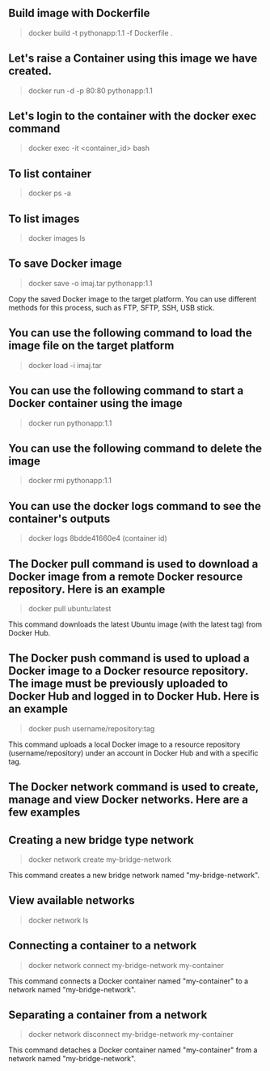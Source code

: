 ## Build image with Dockerfile

>docker build -t pythonapp:1.1 -f Dockerfile .

## Let's raise a Container using this image we have created.

>docker run -d -p 80:80 pythonapp:1.1

## Let's login to the container with the docker exec command

>docker exec -it <container_id> bash

## To list container

>docker ps -a

## To list images

>docker images ls

## To save Docker image

>docker save -o imaj.tar pythonapp:1.1

Copy the saved Docker image to the target platform. You can use different methods for this process, such as FTP, SFTP, SSH, USB stick.

## You can use the following command to load the image file on the target platform

>docker load -i imaj.tar

## You can use the following command to start a Docker container using the image

>docker run pythonapp:1.1

## You can use the following command to delete the image

>docker rmi pythonapp:1.1

## You can use the docker logs command to see the container's outputs

>docker logs 8bdde41660e4 (container id)

## The Docker pull command is used to download a Docker image from a remote Docker resource repository. Here is an example

>docker pull ubuntu:latest

This command downloads the latest Ubuntu image (with the latest tag) from Docker Hub.

## The Docker push command is used to upload a Docker image to a Docker resource repository. The image must be previously uploaded to Docker Hub and logged in to Docker Hub. Here is an example

>docker push username/repository:tag

This command uploads a local Docker image to a resource repository (username/repository) under an account in Docker Hub and with a specific tag.

## The Docker network command is used to create, manage and view Docker networks. Here are a few examples

## Creating a new bridge type network

>docker network create my-bridge-network

This command creates a new bridge network named "my-bridge-network".

## View available networks

>docker network ls

## Connecting a container to a network

>docker network connect my-bridge-network my-container

This command connects a Docker container named "my-container" to a network named "my-bridge-network".

## Separating a container from a network

>docker network disconnect my-bridge-network my-container

This command detaches a Docker container named "my-container" from a network named "my-bridge-network".






